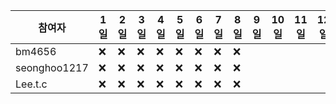 | 참여자 | 1일 | 2일 | 3일 | 4일 | 5일 | 6일 | 7일 | 8일 | 9일 | 10일 | 11일 | 12일 | 13일 | 14일 | 15일 | 16일 | 17일 | 18일 | 19일 | 20일 | 21일 | 22일 | 23일 | 24일 | 25일 | 26일 | 27일 | 28일 | 29일 | 30일 | 
| --- | --- | --- | --- | --- | --- | --- | --- | --- | --- | --- | --- | --- | --- | --- | --- | --- | --- | --- | --- | --- | --- | --- | --- | --- | --- | --- | --- | --- | --- | --- | 
|bm4656|:x:|:x:|:x:|:x:|:x:|:x:|:x:|:x:| | | | | | | | | | | | | | | | | | | | | |
|seonghoo1217|:x:|:x:|:x:|:x:|:x:|:x:|:x:|:x:| | | | | | | | | | | | | | | | | | | | | |
|Lee.t.c|:x:|:x:|:x:|:x:|:x:|:x:|:x:|:x:| | | | | | | | | | | | | | | | | | | | | |
